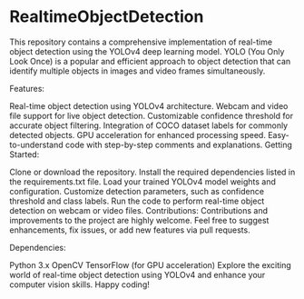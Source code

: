 # RealtimeObjectDetection
This repository contains a comprehensive implementation of real-time object detection using the YOLOv4 deep learning model. YOLO (You Only Look Once) is a popular and efficient approach to object detection that can identify multiple objects in images and video frames simultaneously.

Features:

Real-time object detection using YOLOv4 architecture.
Webcam and video file support for live object detection.
Customizable confidence threshold for accurate object filtering.
Integration of COCO dataset labels for commonly detected objects.
GPU acceleration for enhanced processing speed.
Easy-to-understand code with step-by-step comments and explanations.
Getting Started:

Clone or download the repository.
Install the required dependencies listed in the requirements.txt file.
Load your trained YOLOv4 model weights and configuration.
Customize detection parameters, such as confidence threshold and class labels.
Run the code to perform real-time object detection on webcam or video files.
Contributions:
Contributions and improvements to the project are highly welcome. Feel free to suggest enhancements, fix issues, or add new features via pull requests.

Dependencies:

Python 3.x
OpenCV
TensorFlow (for GPU acceleration)
Explore the exciting world of real-time object detection using YOLOv4 and enhance your computer vision skills. Happy coding!
